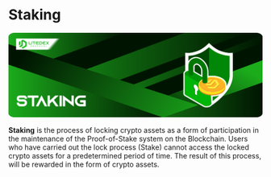 # Staking

![](../../.gitbook/assets/3.-staking.svg)

**Staking** is the process of locking crypto assets as a form of participation in the maintenance of the Proof-of-Stake system on the Blockchain. Users who have carried out the lock process \(Stake\) cannot access the locked crypto assets for a predetermined period of time. The result of this process, will be rewarded in the form of crypto assets.

